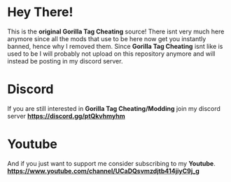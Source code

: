 # Hey There!
This is the **original Gorilla Tag Cheating** source! There isnt very much here anymore since all the mods that use to be here now get you instantly banned, hence why I removed them. Since **Gorilla Tag Cheating** isnt like is used to be I will probably not upload on this repository anymore and will instead be posting in my discord server.

# Discord
If you are still interested in **Gorilla Tag Cheating/Modding** join my discord server
**https://discord.gg/ptQkvhmyhm**

# Youtube
And if you just want to support me consider subscribing to my **Youtube**.
**https://www.youtube.com/channel/UCaDQsvmzdjtb414jiyC9j_g**

